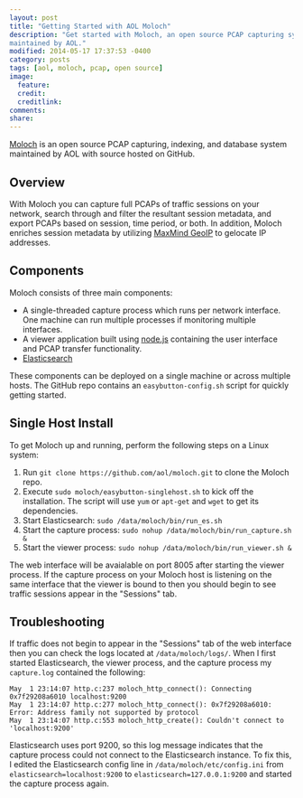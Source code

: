 ```yaml
---
layout: post
title: "Getting Started with AOL Moloch"
description: "Get started with Moloch, an open source PCAP capturing system
maintained by AOL."
modified: 2014-05-17 17:37:53 -0400
category: posts 
tags: [aol, moloch, pcap, open source]
image:
  feature: 
  credit: 
  creditlink: 
comments: 
share: 
---
```


[Moloch](https://github.com/aol/moloch) is an open source PCAP capturing,
indexing, and database system maintained by AOL with source hosted on GitHub.

## Overview

With Moloch you can capture full PCAPs of traffic sessions on your network,
search through and filter the resultant session metadata, and export PCAPs based
on session, time period, or both. In addition, Moloch enriches session metadata
by utilizing [MaxMind GeoIP](http://www.maxmind.com/app/c) to gelocate IP
addresses.

## Components

Moloch consists of three main components:

 -  A single-threaded capture process which runs per network interface. One
machine can run multiple processes if monitoring multiple interfaces.
 -  A viewer application built using [node.js](http://nodejs.org) containing the
user interface and PCAP transfer functionality.
 -  [Elasticsearch](http://elasticsearch.org)

These components can be deployed on a single machine or across multiple hosts.
The GitHub repo contains an `easybutton-config.sh` script for quickly getting
started.

## Single Host Install

To get Moloch up and running, perform the following steps on a Linux system:

 1.  Run `git clone https://github.com/aol/moloch.git` to clone the Moloch repo.
 2.  Execute `sudo moloch/easybutton-singlehost.sh` to kick off the
 installation. The script will use `yum` or `apt-get` and `wget` to get its
 dependencies.
 3. Start Elasticsearch: `sudo /data/moloch/bin/run_es.sh`
 4. Start the capture process: `sudo nohup /data/moloch/bin/run_capture.sh &`
 5. Start the viewer process: `sudo nohup /data/moloch/bin/run_viewer.sh &`

The web interface will be avaialable on port 8005 after starting the viewer
process.  If the capture process on your Moloch host is listening on the same
interface that the viewer is bound to then you should begin to see traffic
sessions appear in the "Sessions" tab.

## Troubleshooting

If traffic does not begin to appear in the "Sessions" tab of the web interface
then you can check the logs located at `/data/moloch/logs/`. When I first
started Elasticsearch, the viewer process, and the capture process my
`capture.log` contained the following:

~~~
May  1 23:14:07 http.c:237 moloch_http_connect(): Connecting 0x7f29208a6010 localhost:9200
May  1 23:14:07 http.c:277 moloch_http_connect(): 0x7f29208a6010: Error: Address family not supported by protocol
May  1 23:14:07 http.c:553 moloch_http_create(): Couldn't connect to 'localhost:9200'
~~~

Elasticsearch uses port 9200, so this log message indicates that the capture
process could not connect to the Elasticsearch instance.  To fix this, I edited
the Elasticsearch config line in `/data/moloch/etc/config.ini` from
`elasticsearch=localhost:9200` to `elasticsearch=127.0.0.1:9200` and started
the capture process again.
